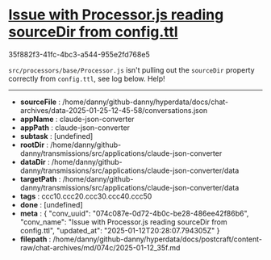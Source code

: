 # [Issue with Processor.js reading sourceDir from config.ttl](https://claude.ai/chat/074c087e-0d72-4b0c-be28-486ee42f86b6)

35f882f3-41fc-4bc3-a544-955e2fd768e5

`src/processors/base/Processor.js` isn't pulling out the `sourceDir` property correctly from `config.ttl`, see log below. Help!

---

* **sourceFile** : /home/danny/github-danny/hyperdata/docs/chat-archives/data-2025-01-25-12-45-58/conversations.json
* **appName** : claude-json-converter
* **appPath** : claude-json-converter
* **subtask** : [undefined]
* **rootDir** : /home/danny/github-danny/transmissions/src/applications/claude-json-converter
* **dataDir** : /home/danny/github-danny/transmissions/src/applications/claude-json-converter/data
* **targetPath** : /home/danny/github-danny/transmissions/src/applications/claude-json-converter/data
* **tags** : ccc10.ccc20.ccc30.ccc40.ccc50
* **done** : [undefined]
* **meta** : {
  "conv_uuid": "074c087e-0d72-4b0c-be28-486ee42f86b6",
  "conv_name": "Issue with Processor.js reading sourceDir from config.ttl",
  "updated_at": "2025-01-12T20:28:07.794305Z"
}
* **filepath** : /home/danny/github-danny/hyperdata/docs/postcraft/content-raw/chat-archives/md/074c/2025-01-12_35f.md